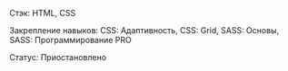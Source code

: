 Стэк:
HTML, CSS

Закрепление навыков:
CSS: Адаптивность, 
CSS: Grid,
SASS: Основы,
SASS: Программирование PRO

Статус:
Приостановлено

